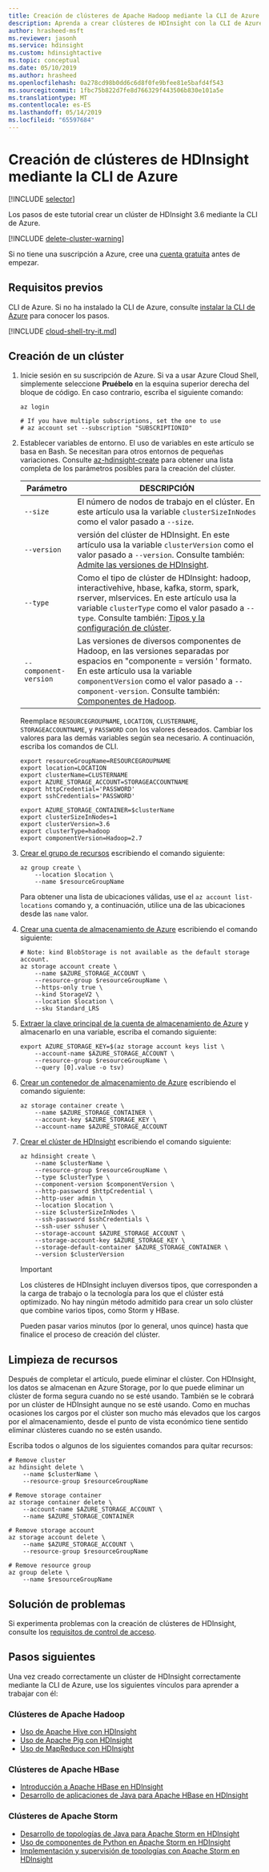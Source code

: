 ```yaml
---
title: Creación de clústeres de Apache Hadoop mediante la CLI de Azure - Azure HDInsight
description: Aprenda a crear clústeres de HDInsight con la CLI de Azure multiplataforma.
author: hrasheed-msft
ms.reviewer: jasonh
ms.service: hdinsight
ms.custom: hdinsightactive
ms.topic: conceptual
ms.date: 05/10/2019
ms.author: hrasheed
ms.openlocfilehash: 0a278cd98b0dd6c6d8f0fe9bfee81e5bafd4f543
ms.sourcegitcommit: 1fbc75b822d7fe8d766329f443506b830e101a5e
ms.translationtype: MT
ms.contentlocale: es-ES
ms.lasthandoff: 05/14/2019
ms.locfileid: "65597684"
---
```

# <a name="create-hdinsight-clusters-using-the-azure-cli"></a>Creación de clústeres de HDInsight mediante la CLI de Azure

[!INCLUDE [selector](../../includes/hdinsight-create-linux-cluster-selector.md)]

Los pasos de este tutorial crear un clúster de HDInsight 3.6 mediante la CLI de Azure.

[!INCLUDE [delete-cluster-warning](../../includes/hdinsight-delete-cluster-warning.md)]

Si no tiene una suscripción a Azure, cree una [cuenta gratuita](https://azure.microsoft.com/free/?WT.mc_id=A261C142F) antes de empezar.

## <a name="prerequisites"></a>Requisitos previos

CLI de Azure. Si no ha instalado la CLI de Azure, consulte [instalar la CLI de Azure](https://docs.microsoft.com/cli/azure/install-azure-cli) para conocer los pasos.

[!INCLUDE [cloud-shell-try-it.md](../../includes/cloud-shell-try-it.md)]

## <a name="create-a-cluster"></a>Creación de un clúster

1. Inicie sesión en su suscripción de Azure. Si va a usar Azure Cloud Shell, simplemente seleccione **Pruébelo** en la esquina superior derecha del bloque de código. En caso contrario, escriba el siguiente comando:

    ```azurecli-interactive
    az login

    # If you have multiple subscriptions, set the one to use
    # az account set --subscription "SUBSCRIPTIONID"
    ```

2. Establecer variables de entorno. El uso de variables en este artículo se basa en Bash. Se necesitan para otros entornos de pequeñas variaciones. Consulte [az-hdinsight-create](https://docs.microsoft.com/cli/azure/hdinsight?view=azure-cli-latest#az-hdinsight-create) para obtener una lista completa de los parámetros posibles para la creación del clúster.

    |Parámetro | DESCRIPCIÓN |
    |---|---|
    |`--size`| El número de nodos de trabajo en el clúster. En este artículo usa la variable `clusterSizeInNodes` como el valor pasado a `--size`. |
    |`--version`| versión del clúster de HDInsight. En este artículo usa la variable `clusterVersion` como el valor pasado a `--version`. Consulte también: [Admite las versiones de HDInsight](./hdinsight-component-versioning.md#supported-hdinsight-versions).|
    |`--type`| Como el tipo de clúster de HDInsight: hadoop, interactivehive, hbase, kafka, storm, spark, rserver, mlservices.  En este artículo usa la variable `clusterType` como el valor pasado a `--type`. Consulte también: [Tipos y la configuración de clúster](./hdinsight-hadoop-provision-linux-clusters.md#cluster-types).|
    |`--component-version`|Las versiones de diversos componentes de Hadoop, en las versiones separadas por espacios en "componente = versión ' formato. En este artículo usa la variable `componentVersion` como el valor pasado a `--component-version`. Consulte también: [Componentes de Hadoop](./hdinsight-component-versioning.md#apache-hadoop-components-available-with-different-hdinsight-versions).|

    Reemplace `RESOURCEGROUPNAME`, `LOCATION`, `CLUSTERNAME`, `STORAGEACCOUNTNAME`, y `PASSWORD` con los valores deseados. Cambiar los valores para las demás variables según sea necesario. A continuación, escriba los comandos de CLI.

    ```azurecli-interactive
    export resourceGroupName=RESOURCEGROUPNAME
    export location=LOCATION
    export clusterName=CLUSTERNAME
    export AZURE_STORAGE_ACCOUNT=STORAGEACCOUNTNAME
    export httpCredential='PASSWORD'
    export sshCredentials='PASSWORD'
    
    export AZURE_STORAGE_CONTAINER=$clusterName
    export clusterSizeInNodes=1
    export clusterVersion=3.6
    export clusterType=hadoop
    export componentVersion=Hadoop=2.7
    ```

3. [Crear el grupo de recursos](https://docs.microsoft.com/cli/azure/group?view=azure-cli-latest#az-group-create) escribiendo el comando siguiente:

    ```azurecli-interactive
    az group create \
        --location $location \
        --name $resourceGroupName
    ```

    Para obtener una lista de ubicaciones válidas, use el `az account list-locations` comando y, a continuación, utilice una de las ubicaciones desde las `name` valor.

4. [Crear una cuenta de almacenamiento de Azure](https://docs.microsoft.com/cli/azure/storage/account?view=azure-cli-latest#az-storage-account-create) escribiendo el comando siguiente:

    ```azurecli-interactive
    # Note: kind BlobStorage is not available as the default storage account.
    az storage account create \
        --name $AZURE_STORAGE_ACCOUNT \
        --resource-group $resourceGroupName \
        --https-only true \
        --kind StorageV2 \
        --location $location \
        --sku Standard_LRS
    ```

5. [Extraer la clave principal de la cuenta de almacenamiento de Azure](https://docs.microsoft.com/cli/azure/storage/account/keys?view=azure-cli-latest#az-storage-account-keys-list) y almacenarlo en una variable, escriba el comando siguiente:

    ```azurecli-interactive
    export AZURE_STORAGE_KEY=$(az storage account keys list \
        --account-name $AZURE_STORAGE_ACCOUNT \
        --resource-group $resourceGroupName \
        --query [0].value -o tsv)
    ```

6. [Crear un contenedor de almacenamiento de Azure](https://docs.microsoft.com/cli/azure/storage/container?view=azure-cli-latest#az-storage-container-create) escribiendo el comando siguiente:

    ```azurecli-interactive
    az storage container create \
        --name $AZURE_STORAGE_CONTAINER \
        --account-key $AZURE_STORAGE_KEY \
        --account-name $AZURE_STORAGE_ACCOUNT
    ```

7. [Crear el clúster de HDInsight](https://docs.microsoft.com/cli/azure/hdinsight?view=azure-cli-latest#az-hdinsight-create) escribiendo el comando siguiente:

    ```azurecli-interactive
    az hdinsight create \
        --name $clusterName \
        --resource-group $resourceGroupName \
        --type $clusterType \
        --component-version $componentVersion \
        --http-password $httpCredential \
        --http-user admin \
        --location $location \
        --size $clusterSizeInNodes \
        --ssh-password $sshCredentials \
        --ssh-user sshuser \
        --storage-account $AZURE_STORAGE_ACCOUNT \
        --storage-account-key $AZURE_STORAGE_KEY \
        --storage-default-container $AZURE_STORAGE_CONTAINER \
        --version $clusterVersion
    ```

    > [!IMPORTANT]  
    > Los clústeres de HDInsight incluyen diversos tipos, que corresponden a la carga de trabajo o la tecnología para los que el clúster está optimizado. No hay ningún método admitido para crear un solo clúster que combine varios tipos, como Storm y HBase.

    Pueden pasar varios minutos (por lo general, unos quince) hasta que finalice el proceso de creación del clúster.

## <a name="clean-up-resources"></a>Limpieza de recursos

Después de completar el artículo, puede eliminar el clúster. Con HDInsight, los datos se almacenan en Azure Storage, por lo que puede eliminar un clúster de forma segura cuando no se esté usando. También se le cobrará por un clúster de HDInsight aunque no se esté usando. Como en muchas ocasiones los cargos por el clúster son mucho más elevados que los cargos por el almacenamiento, desde el punto de vista económico tiene sentido eliminar clústeres cuando no se estén usando.

Escriba todos o algunos de los siguientes comandos para quitar recursos:

```azurecli-interactive
# Remove cluster
az hdinsight delete \
    --name $clusterName \
    --resource-group $resourceGroupName

# Remove storage container
az storage container delete \
    --account-name $AZURE_STORAGE_ACCOUNT \
    --name $AZURE_STORAGE_CONTAINER

# Remove storage account
az storage account delete \
    --name $AZURE_STORAGE_ACCOUNT \
    --resource-group $resourceGroupName

# Remove resource group
az group delete \
    --name $resourceGroupName
```

## <a name="troubleshoot"></a>Solución de problemas

Si experimenta problemas con la creación de clústeres de HDInsight, consulte los [requisitos de control de acceso](./hdinsight-hadoop-customize-cluster-linux.md#access-control).

## <a name="next-steps"></a>Pasos siguientes

Una vez creado correctamente un clúster de HDInsight correctamente mediante la CLI de Azure, use los siguientes vínculos para aprender a trabajar con él:

### <a name="apache-hadoop-clusters"></a>Clústeres de Apache Hadoop

* [Uso de Apache Hive con HDInsight](hadoop/hdinsight-use-hive.md)
* [Uso de Apache Pig con HDInsight](hadoop/hdinsight-use-pig.md)
* [Uso de MapReduce con HDInsight](hadoop/hdinsight-use-mapreduce.md)

### <a name="apache-hbase-clusters"></a>Clústeres de Apache HBase

* [Introducción a Apache HBase en HDInsight](hbase/apache-hbase-tutorial-get-started-linux.md)
* [Desarrollo de aplicaciones de Java para Apache HBase en HDInsight](hbase/apache-hbase-build-java-maven-linux.md)

### <a name="apache-storm-clusters"></a>Clústeres de Apache Storm

* [Desarrollo de topologías de Java para Apache Storm en HDInsight](storm/apache-storm-develop-java-topology.md)
* [Uso de componentes de Python en Apache Storm en HDInsight](storm/apache-storm-develop-python-topology.md)
* [Implementación y supervisión de topologías con Apache Storm en HDInsight](storm/apache-storm-deploy-monitor-topology-linux.md)

